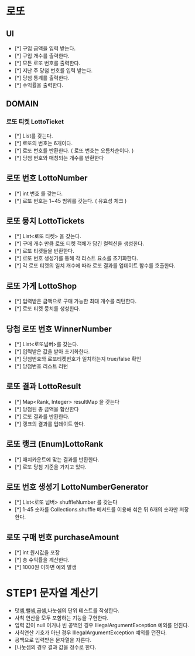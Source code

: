 # 로또 

## UI 
- [*] 구입 금액을 입력 받는다.
- [*] 구입 개수를 출력한다. 
- [*] 모든 로또 번호를 출력한다. 
- [*] 지난 주 당첨 번호를 입력 받는다.
- [*] 당첨 통계를 출력한다. 
- [*] 수익률을 출력한다. 

## DOMAIN

### 로또 티켓 LottoTicket
- [*] List<LottoNumber>를 갖는다. 
- [*] 로또의 번호는 6개이다.
- [*] 로또 번호를 반환한다. ( 로또 번호는 오름차순이다. )
- [*] 당첨 번호와 매칭되는 개수를 반환한다

## 로또 번호 LottoNumber
- [*] int 번호 를 갖는다. 
- [*] 로또 번호는 1~45 범위를 갖는다. ( 유효성 체크 )

## 로또 뭉치 LottoTickets
- [*] List<로또 티켓> 을 갖는다. 
- [*] 구매 개수 만큼 로또 티켓 객체가 담긴 컬렉션을 생성한다.
- [*] 로또 티켓들을 반환한다.
- [*] 로또 번호 생성기를 통해 각 리스트 요소를 초기화한다. 
- [*] 각 로또 티켓의 일치 개수에 따라 로또 결과를 업데이트 함수를 호출한다.

## 로또 가게 LottoShop
- [*] 입력받은 금액으로 구매 가능한 최대 개수를 리턴한다.
- [*] 로또 티켓 뭉치를 생성한다. 

## 당첨 로또 번호  WinnerNumber
- [*] List<로또넘버>를 갖는다.
- [*] 입력받은 값을 받아 초기화한다.
- [*] 당첨번호와 로또티켓번호가 일치하는지 true/false 확인
- [*] 당첨번호 리스트 리턴

## 로또 결과 LottoResult
- [*] Map<Rank, Integer> resultMap 을 갖는다
- [*] 당첨된 총 금액을 합산한다
- [*] 로또 결과를 반환한다.
- [*] 랭크의 결과를 업데이트 한다. 

## 로또 랭크 (Enum)LottoRank
- [*] 매치카운트에 맞는 결과를 반환한다.
- [*] 로또 당첨 기준을 가지고 있다. 

## 로또 번호 생성기 LottoNumberGenerator
- [*] List<로또 넘버> shuffleNumber 를 갖는다
- [*] 1-45 숫자를 Collections.shuffle 메서드를 이용해 섞은 뒤 6개의 숫자만 저장한다.

## 로또 구매 번호 purchaseAmount
- [*] int 원시값을 포장 
- [*] 총 수익률을 계산한다.
- [*] 1000원 이하면 예외 발생


# STEP1 문자열 계산기 
- 덧셈,뺄셈,곱셈,나눗셈의 단위 테스트를 작성한다.
- 사칙 연산을 모두 포함하는 기능을 구현한다.
- 입력 값이 null 이거나 빈 공백인 경우 IllegalArgumentException 예외를 던진다.
- 사칙연산 기호가 아닌 경우 IllegalArgumentException 예외를 던진다.
- 공백으로 입력받은 문자열을 자른다.
- [나눗셈의 경우 결과 값을 정수로 한다. 


